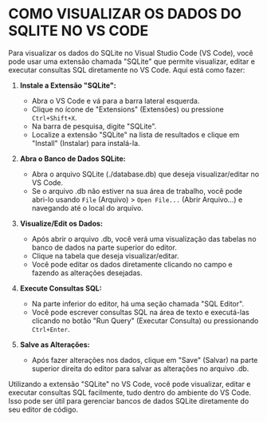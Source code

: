 # COMO VISUALIZAR OS DADOS DO SQLITE NO VS CODE
Para visualizar os dados do SQLite no Visual Studio Code (VS Code), você pode usar uma extensão chamada "SQLite" que permite visualizar, editar e executar consultas SQL diretamente no VS Code. Aqui está como fazer:

1. **Instale a Extensão "SQLite":**
   - Abra o VS Code e vá para a barra lateral esquerda.
   - Clique no ícone de "Extensions" (Extensões) ou pressione `Ctrl+Shift+X`.
   - Na barra de pesquisa, digite "SQLite".
   - Localize a extensão "SQLite" na lista de resultados e clique em "Install" (Instalar) para instalá-la.

2. **Abra o Banco de Dados SQLite:**
   - Abra o arquivo SQLite (./database.db) que deseja visualizar/editar no VS Code.
   - Se o arquivo .db não estiver na sua área de trabalho, você pode abri-lo usando `File` (Arquivo) > `Open File...` (Abrir Arquivo...) e navegando até o local do arquivo.

3. **Visualize/Edit os Dados:**
   - Após abrir o arquivo .db, você verá uma visualização das tabelas no banco de dados na parte superior do editor.
   - Clique na tabela que deseja visualizar/editar.
   - Você pode editar os dados diretamente clicando no campo e fazendo as alterações desejadas.

4. **Execute Consultas SQL:**
   - Na parte inferior do editor, há uma seção chamada "SQL Editor".
   - Você pode escrever consultas SQL na área de texto e executá-las clicando no botão "Run Query" (Executar Consulta) ou pressionando `Ctrl+Enter`.

5. **Salve as Alterações:**
   - Após fazer alterações nos dados, clique em "Save" (Salvar) na parte superior direita do editor para salvar as alterações no arquivo .db.

Utilizando a extensão "SQLite" no VS Code, você pode visualizar, editar e executar consultas SQL facilmente, tudo dentro do ambiente do VS Code. Isso pode ser útil para gerenciar bancos de dados SQLite diretamente do seu editor de código.